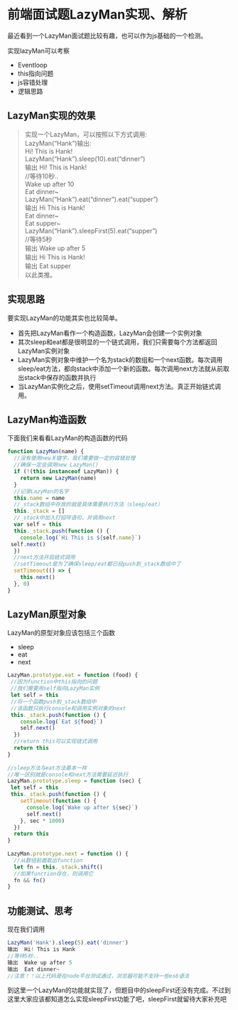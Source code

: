 ﻿# 前端面试题LazyMan实现、解析  
最近看到一个LazyMan面试题比较有趣，也可以作为js基础的一个检测。  
  
实现lazyMan可以考察  
- Eventloop  
- this指向问题  
- js容错处理  
- 逻辑思路  
  
  
## LazyMan实现的效果  
> 实现一个LazyMan，可以按照以下方式调用:    
LazyMan(“Hank”)输出:    
Hi! This is Hank!      
LazyMan(“Hank”).sleep(10).eat(“dinner”)  
输出  Hi! This is Hank!    
//等待10秒..    
Wake up after 10    
Eat dinner~    
LazyMan(“Hank”).eat(“dinner”).eat(“supper”)  
输出  Hi This is Hank!    
Eat dinner~    
Eat supper~    
LazyMan(“Hank”).sleepFirst(5).eat(“supper”)  
//等待5秒    
输出  Wake up after 5    
输出  Hi This is Hank!    
输出  Eat supper    
以此类推。  
  
  
## 实现思路  
要实现LazyMan的功能其实也比较简单。  
- 首先把LazyMan看作一个构造函数，LazyMan会创建一个实例对象  
- 其次sleep和eat都是很明显的一个链式调用，我们只需要每个方法都返回LazyMan实例对象  
- LazyMan实例对象中维护一个名为stack的数组和一个next函数。每次调用sleep/eat方法，都向stack中添加一个新的函数。每次调用next方法就从前取出stack中保存的函数并执行  
- 当LazyMan实例化之后，使用setTimeout调用next方法。真正开始链式调用。  
  
  
## LazyMan构造函数  
  
下面我们来看看LazyMan的构造函数的代码  
```javascript  
function LazyMan(name) {    
  //没有使用new关键字，我们需要做一定的容错处理    
  //确保一定会调用new LazyMan()   
  if (!(this instanceof LazyMan)) {    
    return new LazyMan(name)    
  }    
  //记录LazyMan的名字    
  this.name = name    
  //_stack数组中存放的就是具体需要执行方法（sleep/eat）    
  this._stack = []   
  //_stack中加入打招呼语句，并调用next    
  var self = this    
  this._stack.push(function () {    
    console.log(`Hi This is ${self.name}`)    
 self.next()    
  })   
  //next方法开启链式调用    
  //setTimeout是为了确保sleep/eat都已经push到_stack数组中了    
  setTimeout(() => {    
    this.next()    
  }, 0)    
}  
```  
  
## LazyMan原型对象  
  
LazyMan的原型对象应该包括三个函数  
- sleep  
- eat  
- next  
```javascript  
LazyMan.prototype.eat = function (food) {    
 //因为function中this指向的问题    
 //我们需要用self指向LazyMan实例    
 let self = this    
 //将一个函数push到_stack数组中    
 //该函数只执行console和调用实例对象的next    
 this._stack.push(function () {    
    console.log(`Eat ${food}`)    
    self.next()    
  })    
  //return this可以实现链式调用    
  return this    
}    
    
//sleep方法与eat方法基本一样    
//唯一区别就是console和next方法需要延迟执行    
LazyMan.prototype.sleep = function (sec) {    
 let self = this    
 this._stack.push(function () {    
    setTimeout(function () {    
      console.log(`Wake up after ${sec}`)    
      self.next()    
    }, sec * 1000)    
  })    
  return this    
}    
    
LazyMan.prototype.next = function () {    
  //从数组前面取出function    
  let fn = this._stack.shift()    
  //如果function存在，则调用它    
  fn && fn()    
}  
```  
## 功能测试、思考  
  
现在我们调用  
```javascript
LazyMan('Hank').sleep(5).eat('dinner')  
输出  Hi! This is Hank    
//等待5秒..    
输出  Wake up after 5    
输出  Eat dinner~    
//注意！！以上代码是在node平台测试通过，浏览器可能不支持一些es6语法  
```  
到这里一个LazyMan的功能就实现了，但题目中的sleepFirst还没有完成。不过到这里大家应该都知道怎么实现sleepFirst功能了吧，sleepFirst就留待大家补充吧
